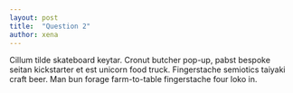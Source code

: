 ```yaml
---
layout: post
title:  "Question 2"
author: xena
---
```

Cillum tilde skateboard keytar. Cronut butcher pop-up, pabst bespoke seitan kickstarter et est unicorn food truck. Fingerstache semiotics taiyaki craft beer. Man bun forage farm-to-table fingerstache four loko in.